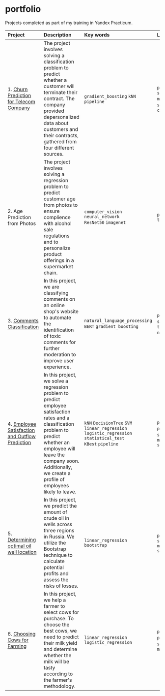 # portfolio
Projects completed as part of my training in Yandex Practicum.

|Project|Description|Key words|Libraries|
|:--|:--|:--|:--|
|1. [Churn Prediction for Telecom Company](https://github.com/A-Yordanova/portfolio/tree/main/1.%20Churn%20Prediction%20for%20Telecom%20Company)|The project involves solving a classification problem to predict whether a customer will terminate their contract. The company provided depersonalized data about customers and their contracts, gathered from four different sources.|`gradient_boosting` `kNN` `pipeline`|`pandas` `sklearn` `seaborn` `matplotlib` `phik` `skimpy` `lightgbm` `catboost`|
|2. Age Prediction from Photos|The project involves solving a regression problem to predict customer age from photos to ensure complience with alcohol sale regulations and to personalize product offerings in a supermarket chain.|`computer_vision` <br> `neural_network` <br> `ResNet50` `imagenet`|`pandas` `tensorflow.keras`|
|3. [Comments Classification](https://github.com/A-Yordanova/portfolio/tree/main/3.%20Comments%20Classification)|In this project, we are classifying comments on an online shop's website to automate the identification of toxic comments for further moderation to improve user experience.|`natural_language_processing` <br> `BERT` `gradient_boosting`|`pandas` `numpy` `sklearn` `torch` `transformers` `nltk` `xgboost`|
|4. [Employee Satisfaction and Outflow Prediction](https://github.com/A-Yordanova/portfolio/tree/main/4.%20Employee%20Satisfaction%20and%20Outflow%20Prediction)|In this project, we solve a regression problem to predict employee satisfaction rates and a classification problem to predict whether an employee will leave the company soon. Additionally, we create a profile of employees likely to leave.| `kNN` `DecisionTree` `SVM` <br> `linear_regression` <br> `logistic_regression` <br> `statistical_test` <br> `KBest` `pipeline` |`pandas` `numpy` `phik` `statmodels` `scipy` `sklearn` `matplotlib` `seaborn`|
|5. [Determining optimal oil well location](https://github.com/A-Yordanova/portfolio/tree/main/5.%20Determining%20optimal%20oil%20well%20location)|In this project, we predict the amount of crude oil in wells across three regions in Russia. We utilize the Bootstrap technique to calculate potential profits and assess the risks of losses.|`linear_regression` <br> `bootstrap`|`pandas` `numpy` `seaborn` `matplotlib` `statmodels`|
|6. [Choosing Cows for Farming](https://github.com/A-Yordanova/portfolio/tree/main/6.%20Choosing%20Cows%20for%20Farming)|In this project, we help a farmer to select cows for purchase. To choose the best cows, we need to predict their milk yield and determine whether the milk will be tasty according to the farmer's methodology.|`linear_regression` <br> `logistic_regression`|`pandas` `numpy` `phik` `scipy` `sklearn` `seaborn` `matplotlib`|
